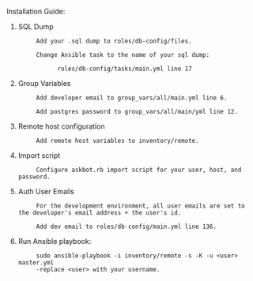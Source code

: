 Installation Guide:

1. SQL Dump

            Add your .sql dump to roles/db-config/files.
  
            Change Ansible task to the name of your sql dump:
  
                  roles/db-config/tasks/main.yml line 17

2. Group Variables

            Add developer email to group_vars/all/main.yml line 6.
  
            Add postgres password to group_vars/all/main/yml line 12.

3. Remote host configuration

            Add remote host variables to inventory/remote.

4. Import script

            Configure askbot.rb import script for your user, host, and password.

5. Auth User Emails

            For the development environment, all user emails are set to the developer's email address + the user's id.
  
            Add dev email to roles/db-config/main.yml line 136.
            
6. Run Ansible playbook:
           
            sudo ansible-playbook -i inventory/remote -s -K -u <user> master.yml
            -replace <user> with your username.
            
